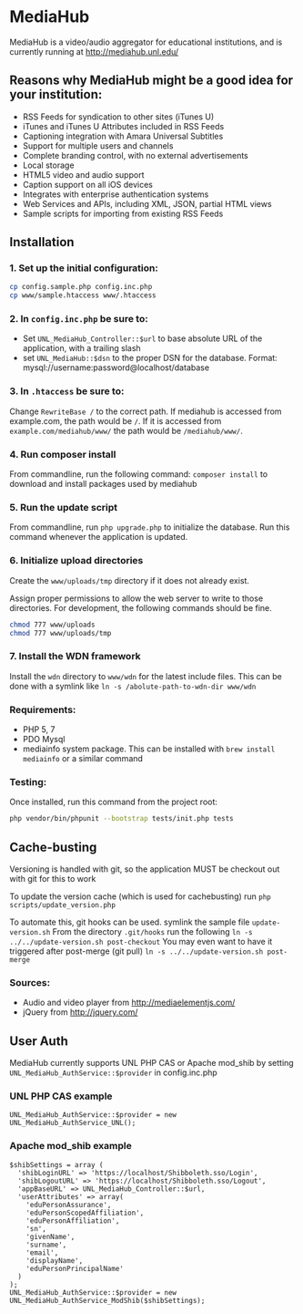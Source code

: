 # MediaHub

MediaHub is a video/audio aggregator for educational institutions, and is currently running at http://mediahub.unl.edu/

## Reasons why MediaHub might be a good idea for your institution:

* RSS Feeds for syndication to other sites (iTunes U)
 * iTunes and iTunes U Attributes included in RSS Feeds
* Captioning integration with Amara Universal Subtitles
* Support for multiple users and channels
* Complete branding control, with no external advertisements
* Local storage
* HTML5 video and audio support
* Caption support on all iOS devices
* Integrates with enterprise authentication systems
* Web Services and APIs, including XML, JSON, partial HTML views
* Sample scripts for importing from existing RSS Feeds

## Installation

### 1. Set up the initial configuration:
```bash
cp config.sample.php config.inc.php
cp www/sample.htaccess www/.htaccess
```

### 2. In `config.inc.php` be sure to:
* Set `UNL_MediaHub_Controller::$url` to base absolute URL of the application, with a trailing slash
* set `UNL_MediaHub::$dsn` to the proper DSN for the database. Format: mysql://username:password@localhost/database

### 3. In `.htaccess` be sure to:
Change `RewriteBase /` to the correct path. If mediahub is accessed from example.com, the path would be `/`. If it is accessed from `example.com/mediahub/www/` the path would be `/mediahub/www/`.

### 4. Run composer install
From commandline, run the following command: `composer install` to download and install packages used by mediahub

### 5. Run the update script
From commandline, run `php upgrade.php` to initialize the database. Run this command whenever the application is updated.

### 6. Initialize upload directories
Create the `www/uploads/tmp` directory if it does not already exist.

Assign proper permissions to allow the web server to write to those directories. For development, the following commands should be fine.

```bash
chmod 777 www/uploads
chmod 777 www/uploads/tmp
```

### 7. Install the WDN framework
Install the `wdn` directory to `www/wdn` for the latest include files.
This can be done with a symlink like `ln -s /abolute-path-to-wdn-dir www/wdn`

### Requirements:

* PHP 5, 7
* PDO Mysql
* mediainfo system package. This can be installed with `brew install mediainfo` or a similar command

### Testing:
Once installed, run this command from the project root:
```bash
php vendor/bin/phpunit --bootstrap tests/init.php tests
```

## Cache-busting
Versioning is handled with git, so the application MUST be checkout out with git for this to work

To update the version cache (which is used for cachebusting) run `php scripts/update_version.php`

To automate this, git hooks can be used.
symlink the sample file `update-version.sh`
From the directory `.git/hooks` run the following
`ln -s ../../update-version.sh post-checkout`
You may even want to have it triggered after post-merge (git pull)
`ln -s ../../update-version.sh post-merge`

### Sources:

* Audio and video player from http://mediaelementjs.com/
* jQuery from http://jquery.com/

## User Auth
MediaHub currently supports UNL PHP CAS or Apache mod_shib by setting `UNL_MediaHub_AuthService::$provider` in config.inc.php

### UNL PHP CAS example
```
UNL_MediaHub_AuthService::$provider = new UNL_MediaHub_AuthService_UNL();
```
### Apache mod_shib example
```
$shibSettings = array (
  'shibLoginURL' => 'https://localhost/Shibboleth.sso/Login',
  'shibLogoutURL' => 'https://localhost/Shibboleth.sso/Logout',
  'appBaseURL' => UNL_MediaHub_Controller::$url,
  'userAttributes' => array(
    'eduPersonAssurance',
    'eduPersonScopedAffiliation',
    'eduPersonAffiliation',
    'sn',
    'givenName',
    'surname',
    'email',
    'displayName',
    'eduPersonPrincipalName'
  )
);
UNL_MediaHub_AuthService::$provider = new UNL_MediaHub_AuthService_ModShib($shibSettings);
```

